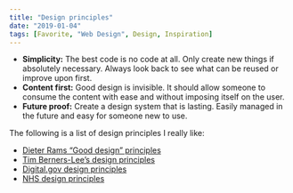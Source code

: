```yaml
---
title: "Design principles"
date: "2019-01-04"
tags: [Favorite, "Web Design", Design, Inspiration]
---
```


- **Simplicity:** The best code is no code at all. Only create new things if absolutely necessary. Always look back to see what can be reused or improve upon first.
- **Content first:** Good design is invisible. It should allow someone to consume the content with ease and without imposing itself on the user.
- **Future proof:** Create a design system that is lasting. Easily managed in the future and easy for someone new to use.

The following is a list of design principles I really like:

- [Dieter Rams “Good design” principles](https://en.wikipedia.org/wiki/Dieter_Rams#%22Good_design%22_principles)
- [Tim Berners-Lee’s design principles](https://www.w3.org/DesignIssues/Principles.html)
- [Digital.gov design principles](https://designsystem.digital.gov/design-principles/)
- [NHS design principles](/nhs-design-principles/)